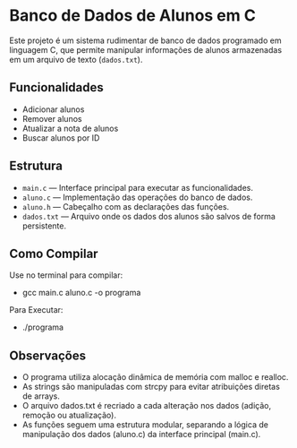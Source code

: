 # Banco de Dados de Alunos em C

Este projeto é um sistema rudimentar de banco de dados programado em linguagem C, que permite manipular informações de alunos armazenadas em um arquivo de texto (`dados.txt`).

## Funcionalidades

- Adicionar alunos
- Remover alunos
- Atualizar a nota de alunos
- Buscar alunos por ID

## Estrutura

- `main.c` — Interface principal para executar as funcionalidades.
- `aluno.c` — Implementação das operações do banco de dados.
- `aluno.h` — Cabeçalho com as declarações das funções.
- `dados.txt` — Arquivo onde os dados dos alunos são salvos de forma persistente.

## Como Compilar

Use no terminal para compilar:
- gcc main.c aluno.c -o programa

Para Executar:
- ./programa

## Observações

- O programa utiliza alocação dinâmica de memória com malloc e realloc.
- As strings são manipuladas com strcpy para evitar atribuições diretas de arrays.
- O arquivo dados.txt é recriado a cada alteração nos dados (adição, remoção ou atualização).
- As funções seguem uma estrutura modular, separando a lógica de manipulação dos dados (aluno.c) da interface principal (main.c).